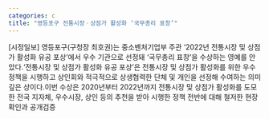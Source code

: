 ```yaml
---
categories: c
title: "영등포구 전통시장ㆍ상점가 활성화 ‘국무총리 표창’"
---
```

[시정일보] 영등포구(구청장 최호권)는 중소벤처기업부 주관 ‘2022년 전통시장 및 상점가 활성화 유공 포상’에서 우수 기관으로 선정돼 ‘국무총리 표창’을 수상하는 영예를 안았다.‘전통시장 및 상점가 활성화 유공 포상’은 전통시장 및 상점가 활성화를 위한 우수 정책을 시행하고 상인회와 적극적으로 상생협력한 단체 및 개인을 선정해 수여하는 의미 깊은 상이다.이번 수상은 2020년부터 2022년까지 전통시장 및 상점가 활성화를 도모한 전국 지자체, 우수시장, 상인 등의 추천을 받아 시행한 정책 전반에 대해 철저한 현장 확인과 공개검증